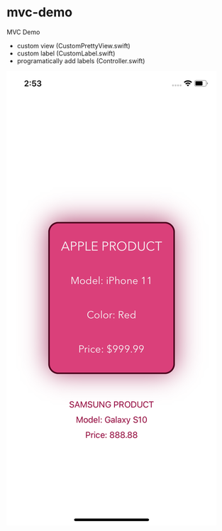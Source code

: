# mvc-demo
MVC Demo

- custom view (CustomPrettyView.swift)
- custom label (CustomLabel.swift)
- programatically add labels (Controller.swift)

<img src="Screenshot.png">
